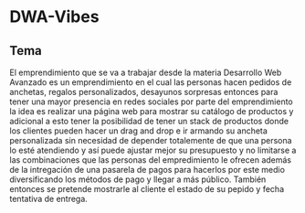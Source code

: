 # DWA-Vibes
## Tema

El emprendimiento que se va a trabajar desde la materia Desarrollo Web Avanzado es un emprendimiento en el cual las personas hacen pedidos de anchetas, regalos personalizados, desayunos sorpresas entonces para tener una mayor presencia en redes sociales por parte del emprendimiento la idea es realizar una página web para mostrar su catálogo de productos y adicional a esto tener la posibilidad de tener un stack de productos donde los clientes pueden hacer un drag and drop e ir armando su ancheta personalizada sin necesidad de depender totalemente de que una persona lo esté atendiendo y así puede ajustar mejor su presupuesto y no limitarse a las combinaciones que las personas del empredimiento le ofrecen además de la intregación de una pasarela de pagos para hacerlos por este medio diversificando los métodos de pago y llegar a más público. También entonces se pretende mostrarle al cliente el estado de su pepido y fecha tentativa de entrega.